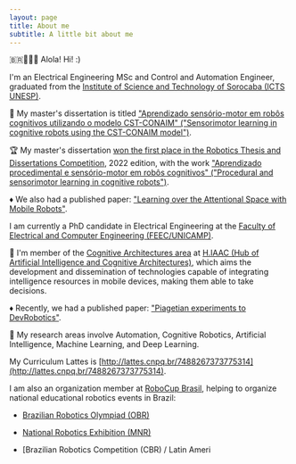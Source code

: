 ```yaml
---
layout: page
title: About me
subtitle: A little bit about me
---
```


🇧🇷🏳️‍🌈🖖 Alola! Hi! :)



I'm an Electrical Engineering MSc and Control and Automation Engineer, graduated from the [Institute of Science and Technology of Sorocaba (ICTS UNESP)](https://www.sorocaba.unesp.br). 

🔎  My master's dissertation is titled ["Aprendizado sensório-motor em robôs cognitivos utilizando o modelo CST-CONAIM" ("Sensorimotor learning in cognitive robots using the CST-CONAIM model")](https://repositorio.unesp.br/items/44b01535-491b-418c-94cf-0634654049c2). 

🏆 My master's dissertation [won the first place in the Robotics Thesis and Dissertations Competition](https://jornal.unesp.br/2022/11/17/pesquisa-premiada-busca-criar-inteligencia-artificial-capaz-de-reproduzir-etapas-de-aprendizagem-de-crianca/?fbclid=IwAR1NmsVcOo_0W-xSc8ybmjLvpio0vepLKfKyLc_yEDiOlUCpiJZMhmlI_0k), 2022 edition, with the work ["Aprendizado procedimental e sensório-motor em robôs cognitivos" ("Procedural and sensorimotor learning in cognitive robots")](https://doi.org/10.5753/wtdr_ctdr.2022.227371). 

♦️ We also had a published paper: ["Learning over the Attentional Space with Mobile Robots"](https://doi.org/10.1109/ICDL-EpiRob48136.2020.9278119).



I am currently a PhD candidate in Electrical Engineering at the [Faculty of Electrical and Computer Engineering (FEEC/UNICAMP)](https://www.fee.unicamp.br). 

💭 I'm member of the [Cognitive Architectures area](https://hiaac.unicamp.br/research-areas/arquiteturas-cognitivas/) at [H.IAAC (Hub of Artificial Intelligence and Cognitive Architectures)](https://hiaac.unicamp.br/students/), which aims the development and dissemination of technologies capable of integrating intelligence resources in mobile devices, making them able to take decisions. 

♦️ Recently, we had a published paper: ["Piagetian experiments to DevRobotics"](https://doi.org/10.1016/j.cogsys.2023.101170).


🤖 My research areas involve Automation, Cognitive Robotics, Artificial Intelligence, Machine Learning, and Deep Learning.

My Curriculum Lattes is [http://lattes.cnpq.br/7488267373775314](http://lattes.cnpq.br/7488267373775314).

I am also an organization member at [RoboCup Brasil](https://www.robocup.org.br/wp/quem-somos/), helping to organize national educational robotics events in Brazil:
* [Brazilian Robotics Olympiad (OBR)](https://www.obr.org.br)

* [National Robotics Exhibition (MNR)](https://www.mnr.org.br)

* [Brazilian Robotics Competition (CBR) / Latin Ameri
